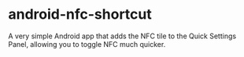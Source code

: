 # android-nfc-shortcut
A very simple Android app that adds the NFC tile to the Quick Settings Panel, allowing you to toggle NFC much quicker.
